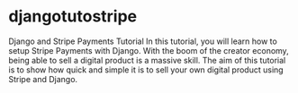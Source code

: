 # djangotutostripe
Django and Stripe Payments Tutorial
In this tutorial, you will learn how to setup Stripe Payments with Django. With the boom of the creator economy, being able to sell a digital product is a massive skill. The aim of this tutorial is to show how quick and simple it is to sell your own digital product using Stripe and Django.
